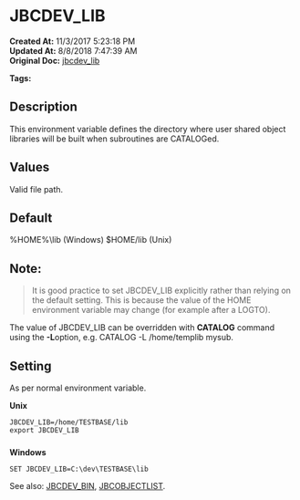 # JBCDEV_LIB

**Created At:** 11/3/2017 5:23:18 PM  
**Updated At:** 8/8/2018 7:47:39 AM  
**Original Doc:** [jbcdev_lib](https://docs.jbase.com/41717-environment-variables/jbcdev_lib)  

**Tags:**
<badge text='environment variables' vertical='middle' />

## Description

This environment variable defines the directory where user shared object libraries will be built when subroutines are CATALOGed.

## 


## Values

Valid file path.

## 


## Default

%HOME%\lib (Windows)
$HOME/lib (Unix)

## 


## Note:


> It is good practice to set JBCDEV\_LIB explicitly rather than relying on the default setting. This is because the value of the HOME environment variable may change (for example after a LOGTO).


The value of JBCDEV\_LIB can be overridden with **CATALOG** command using the **-L**option, e.g. CATALOG -L /home/templib mysub.



## Setting

As per normal environment variable.

**Unix**

```
JBCDEV_LIB=/home/TESTBASE/lib
export JBCDEV_LIB
```

### 


**Windows**

```
SET JBCDEV_LIB=C:\dev\TESTBASE\lib
```



See also: [JBCDEV\_BIN](./../jbcdev_bin), [JBCOBJECTLIST](./../jbcobjectlist).
